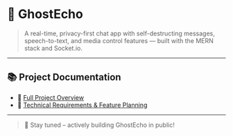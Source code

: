 # 👻 GhostEcho

> A real-time, privacy-first chat app with self-destructing messages, speech-to-text, and media control features — built with the MERN stack and Socket.io.

---

## 📚 Project Documentation

- 📘 [Full Project Overview](docs/README.md)
- 📝 [Technical Requirements & Feature Planning](docs/requirements.md)

---

> 👀 Stay tuned – actively building GhostEcho in public!
